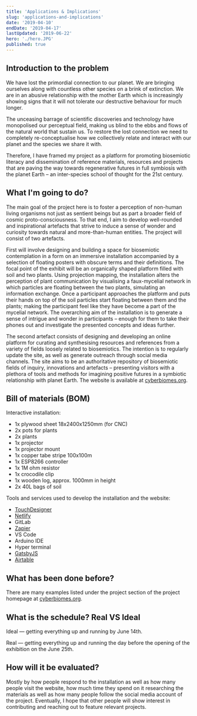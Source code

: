 ```yaml
---
title: 'Applications & Implications'
slug: 'applications-and-implications'
date: '2019-04-10'
endDate: '2019-04-17'
lastUpdated: '2019-06-22'
hero: './hero.JPG'
published: true
---
```


## Introduction to the problem

We have lost the primordial connection to our planet. We are bringing ourselves along with countless other species on a brink of extinction. We are in an abusive relationship with the mother Earth which is increasingly showing signs that it will not tolerate our destructive behaviour for much longer.

The unceasing barrage of scientific discoveries and technology have monopolised our perceptual field, making us blind to the ebbs and flows of the natural world that sustain us. To restore the lost connection we need to completely re-conceptualise how we collectively relate and interact with our planet and the species we share it with.

Therefore, I have framed my project as a platform for promoting biosemiotic literacy and dissemination of reference materials, resources and projects that are paving the way towards regenerative futures in full symbiosis with the planet Earth – an inter-species school of thought for the 21st century.


## What I'm going to do?

The main goal of the project here is to foster a perception of non-human living organisms not just as sentient beings but as part a broader field of cosmic proto-consciousness. To that end, I aim to develop well-rounded and inspirational artefacts that strive to induce a sense of wonder and curiosity towards natural and more-than-human entities. The project will consist of two artefacts.

First will involve designing and building a space for biosemiotic contemplation in a form on an immersive installation accompanied by a selection of floating posters with obscure terms and their definitions. The focal point of the exhibit will be an organically shaped platform filled with soil and two plants. Using projection mapping, the installation alters the perception of plant communication by visualising a faux-mycelial network in which particles are floating between the two plants, simulating an information exchange. Once a participant approaches the platform and puts their hands on top of the soil particles start floating between them and the plants; making the participant feel like they have become a part of the mycelial network. The overarching aim of the installation is to generate a sense of intrigue and wonder in participants – enough for them to take their phones out and investigate the presented concepts and ideas further.
  
The second artefact consists of designing and developing an online platform for curating and synthesising resources and references from a variety of fields loosely related to biosemiotics. The intention is to regularly update the site, as well as generate outreach through social media channels. The site aims to be an authoritative repository of biosemiotic fields of inquiry, innovations and artefacts – presenting visitors with a plethora of tools and methods for imagining positive futures in a symbiotic relationship with planet Earth. The website is available at [cyberbiomes.org](https://cyberbiomes.org).


## Bill of materials (BOM)

Interactive installation:

- 1x plywood sheet 18x2400x1250mm (for CNC)
- 2x pots for plants
- 2x plants
- 1x projector
- 1x projector mount
- 1x copper tabe stripe 100x100m
- 1x ESP8266 controller
- 1x 1M ohm resistor
- 1x crocodile clip
- 1x wooden log, approx. 1000mm in height
- 2x 40L bags of soil

Tools and services used to develop the installation and the website:

- [TouchDesigner](https://www.derivative.ca/)
- [Netlify](http://netlify.com)
- GitLab
- [Zapier](https://zapier.com)
- VS Code
- Arduino IDE
- Hyper terminal
- [GatsbyJS](https://www.gatsbyjs.org/)
- [Airtable](https://airtable.com)


## What has been done before?

There are many examples listed under the project section of the project homepage at [cyberbiomes.org](https://cyberbiomes.org/).

## What is the schedule? Real VS Ideal

Ideal — getting everything up and running by June 14th.

Real — getting everything up and running the day before the opening of the exhibition on the June 25th. 

## How will it be evaluated?

Mostly by how people respond to the installation as well as how many people visit the website, how much time they spend on it researching the materials as well as how many people follow the social media account of the project. Eventually, I hope that other people will show interest in contributing and reaching out to feature relevant projects.


